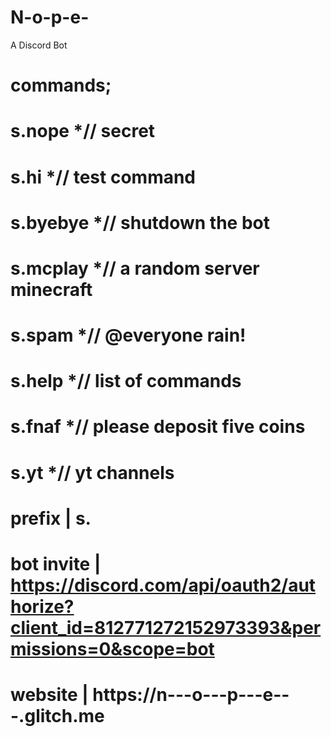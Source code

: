 # N-o-p-e-
A Discord Bot

# commands;

# s.nope *// secret

# s.hi *// test command

# s.byebye *// shutdown the bot
      
# s.mcplay *// a random server minecraft

# s.spam *// @everyone rain!

# s.help *// list of commands

# s.fnaf *// please deposit five coins

# s.yt *// yt channels

# prefix | s.

# bot invite | https://discord.com/api/oauth2/authorize?client_id=812771272152973393&permissions=0&scope=bot

# website | https://n---o---p---e---.glitch.me


